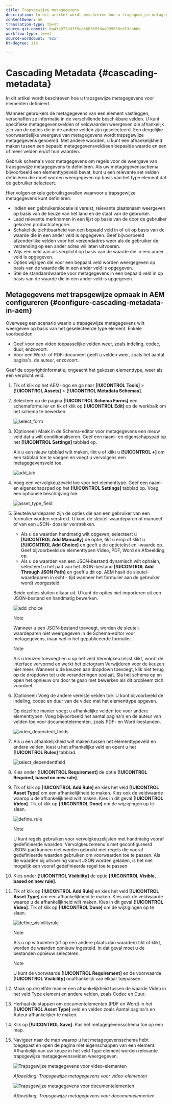 ```yaml
---
title: Trapsgewijze metagegevens
description: In dit artikel wordt beschreven hoe u trapsgewijze metagegevens voor elementen definieert.
contentOwner: AG
translation-type: tm+mt
source-git-commit: 6a43a972b8ff5ce5603f0fdaa999558cdf3cbb0e
workflow-type: tm+mt
source-wordcount: '925'
ht-degree: 11%

---
```



# Cascading Metadata {#cascading-metadata}

In dit artikel wordt beschreven hoe u trapsgewijze metagegevens voor elementen definieert.

Wanneer gebruikers de metagegevens van een element vastleggen, verschaffen ze informatie in de verschillende beschikbare velden. U kunt specifieke metagegevensvelden of veldwaarden weergeven die afhankelijk zijn van de opties die in de andere velden zijn geselecteerd. Een dergelijke voorwaardelijke weergave van metagegevens wordt trapsgewijze metagegevens genoemd. Met andere woorden, u kunt een afhankelijkheid maken tussen een bepaald metagegevensveld/een bepaalde waarde en een of meer velden en/of hun waarden.

Gebruik schema&#39;s voor metagegevens om regels voor de weergave van trapsgewijze metagegevens te definiëren. Als uw metagegevensschema bijvoorbeeld een elementtypeveld bevat, kunt u een relevante set velden definiëren die moet worden weergegeven op basis van het type element dat de gebruiker selecteert.

Hier volgen enkele gebruiksgevallen waarvoor u trapsgewijze metagegevens kunt definiëren:

* Indien een gebruikerslocatie is vereist, relevante plaatsnaam weergeven op basis van de keuze van het land en de staat van de gebruiker.
* Laad relevante merknamen in een lijst op basis van de door de gebruiker gekozen productcategorie.
* Schakel de zichtbaarheid van een bepaald veld in of uit op basis van de waarde die in een ander veld is opgegeven. Geef bijvoorbeeld afzonderlijke velden voor het verzendadres weer als de gebruiker de verzending op een ander adres wil laten uitvoeren.
* Wijs een veld aan als verplicht op basis van de waarde die in een ander veld is opgegeven.
* Opties wijzigen die voor een bepaald veld worden weergegeven op basis van de waarde die in een ander veld is opgegeven.
* Stel de standaardwaarde voor metagegevens in een bepaald veld in op basis van de waarde die in een ander veld is opgegeven.

## Metagegevens met trapsgewijze opmaak in AEM configureren {#configure-cascading-metadata-in-aem}

Overweeg een scenario waarin u trapsgewijze metagegevens wilt weergeven op basis van het geselecteerde type element. Enkele voorbeelden

* Geef voor een video toepasselijke velden weer, zoals indeling, codec, duur, enzovoort.
* Voor een Word- of PDF-document geeft u velden weer, zoals het aantal pagina&#39;s, de auteur, enzovoort.

Geef de copyrightinformatie, ongeacht het gekozen elementtype, weer als een verplicht veld.

1. Tik of klik op het AEM-logo en ga naar **[!UICONTROL Tools]** > **[!UICONTROL Assets]** > **[!UICONTROL Metadata Schemas]**.
1. Selecteer op de pagina **[!UICONTROL Schema Forms]** een schemaformulier en tik of klik op **[!UICONTROL Edit]** op de werkbalk om het schema te bewerken.

   ![select_form](assets/select_form.png)

1. (Optioneel) Maak in de Schema-editor voor metagegevens een nieuw veld dat u wilt conditionaliseren. Geef een naam- en eigenschapspad op het **[!UICONTROL Settings]** tabblad op.

   Als u een nieuw tabblad wilt maken, tikt u of klikt u **[!UICONTROL +]** om een tabblad toe te voegen en voegt u vervolgens een metagegevensveld toe.

   ![add_tab](assets/add_tab.png)

1. Voeg een vervolgkeuzeveld toe voor het elementtype. Geef een naam- en eigenschapspad op het **[!UICONTROL Settings]** tabblad op. Voeg een optionele beschrijving toe.

   ![asset_type_field](assets/asset_type_field.png)

1. Sleutelwaardeparen zijn de opties die aan een gebruiker van een formulier worden verstrekt. U kunt de sleutel-waardeparen of manueel of van een JSON- dossier verstrekken.

   * Als u de waarden handmatig wilt opgeven, selecteert u **[!UICONTROL Add Manually]** de optie, tikt u erop of klikt u **[!UICONTROL Add Choice]** en geeft u de optietekst en -waarde op. Geef bijvoorbeeld de elementtypen Video, PDF, Word en Afbeelding op.
   * Als u de waarden van een JSON-bestand dynamisch wilt ophalen, selecteert u het pad van het JSON-bestand **[!UICONTROL Add Through JSON Path]** en geeft u dit op. AEM haalt de sleutel-waardeparen in echt - tijd wanneer het formulier aan de gebruiker wordt voorgesteld.

   Beide opties sluiten elkaar uit. U kunt de opties niet importeren uit een JSON-bestand en handmatig bewerken.

   ![add_choice](assets/add_choice.png)

   >[!NOTE]
   >
   >Wanneer u een JSON-bestand toevoegt, worden de sleutel-waardeparen niet weergegeven in de Schema-editor voor metagegevens, maar wel in het gepubliceerde formulier.

   >[!NOTE]
   >
   >Als u keuzen toevoegt en u op het veld Vervolgkeuzelijst klikt, wordt de interface vervormd en werkt het pictogram Verwijderen voor de keuzen niet meer. Wanneer u de keuzen aan dropdown toevoegt, klik niet terug op de dropdown tot u de veranderingen opslaat. Sla het schema op en open het opnieuw om door te gaan met bewerken als dit probleem zich voordoet.

1. (Optioneel) Voeg de andere vereiste velden toe. U kunt bijvoorbeeld de indeling, codec en duur van de video met het elementtype opgeven.

   Op dezelfde manier voegt u afhankelijke velden toe voor andere elementtypen. Voeg bijvoorbeeld het aantal pagina&#39;s en de auteur van velden toe voor documentelementen, zoals PDF- en Word-bestanden.

   ![video_dependent_fields](assets/video_dependent_fields.png)

1. Als u een afhankelijkheid wilt maken tussen het elementtypeveld en andere velden, kiest u het afhankelijke veld en opent u het **[!UICONTROL Rules]** tabblad.

   ![select_dependentfield](assets/select_dependentfield.png)

1. Kies onder **[!UICONTROL Requirement]** de optie **[!UICONTROL Required, based on new rule]**.
1. Tik of klik op **[!UICONTROL Add Rule]** en kies het veld **[!UICONTROL Asset Type]** om een afhankelijkheid te maken. Kies ook de veldwaarde waarop u de afhankelijkheid wilt maken. Kies in dit geval **[!UICONTROL Video]**. Tik of klik op **[!UICONTROL Done]** om de wijzigingen op te slaan.

   ![define_rule](assets/define_rule.png)

   >[!NOTE]
   >
   >U kunt regels gebruiken voor vervolgkeuzelijsten met handmatig vooraf gedefinieerde waarden. Vervolgkeuzemenu&#39;s met geconfigureerd JSON-pad kunnen niet worden gebruikt met regels die vooraf gedefinieerde waarden gebruiken om voorwaarden toe te passen. Als de waarden bij uitvoering vanuit JSON worden geladen, is het niet mogelijk een vooraf gedefinieerde regel toe te passen.

1. Kies onder **[!UICONTROL Visibility]** de optie **[!UICONTROL Visible, based on new rule]**.

1. Tik of klik op **[!UICONTROL Add Rule]** en kies het veld **[!UICONTROL Asset Type]** om een afhankelijkheid te maken. Kies ook de veldwaarde waarop u de afhankelijkheid wilt maken. Kies in dit geval **[!UICONTROL Video]**. Tik of klik op **[!UICONTROL Done]** om de wijzigingen op te slaan.

   ![define_visibilityrule](assets/define_visibilityrule.png)

   >[!NOTE]
   >
   >Als u op witruimten (of op een andere plaats dan waarden) tikt of klikt, worden de waarden opnieuw ingesteld. In dat geval moet u de bestanden opnieuw selecteren.

   >[!NOTE]
   >
   >U kunt de voorwaarde **[!UICONTROL Requirement]** en de voorwaarde **[!UICONTROL Visibility]** onafhankelijk van elkaar toepassen.

1. Maak op dezelfde manier een afhankelijkheid tussen de waarde Video in het veld Type element en andere velden, zoals Codec en Duur.
1. Herhaal de stappen om documentelementen (PDF en Word) in het **[!UICONTROL Asset Type]** veld en velden zoals Aantal pagina&#39;s en Auteur afhankelijker te maken.
1. Klik op **[!UICONTROL Save]**. Pas het metagegevensschema toe op een map.

1. Navigeer naar de map waarop u het metagegevensschema hebt toegepast en open de pagina met eigenschappen van een element. Afhankelijk van uw keuze in het veld Type element worden relevante trapsgewijze metagegevensvelden weergegeven.

   ![Trapsgewijze metagegevens voor video-elementen](assets/video_asset.png)

   *Afbeelding: Trapsgewijze metagegevens voor video-elementen*

   ![Trapsgewijze metagegevens voor documentelementen](assets/doc_type_fields.png)

   *Afbeelding: Trapsgewijze metagegevens voor documentelementen*
